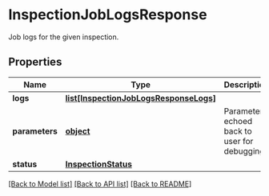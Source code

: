 # InspectionJobLogsResponse

Job logs for the given inspection.
## Properties
Name | Type | Description | Notes
------------ | ------------- | ------------- | -------------
**logs** | [**list[InspectionJobLogsResponseLogs]**](InspectionJobLogsResponseLogs.md) |  | 
**parameters** | [**object**](.md) | Parameters echoed back to user for debugging. | 
**status** | [**InspectionStatus**](InspectionStatus.md) |  | [optional] 

[[Back to Model list]](../README.md#documentation-for-models) [[Back to API list]](../README.md#documentation-for-api-endpoints) [[Back to README]](../README.md)


